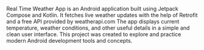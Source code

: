 Real Time Weather App is an Android application built using Jetpack Compose and Kotlin.
It fetches live weather updates with the help of Retrofit and a free API provided by weatherapi.com
The app displays current temperature, weather conditions, and other useful details in a simple and clean user interface.
This project was created to explore and practice modern Android development tools and concepts.
